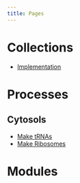 ```yaml
---
title: Pages
---
```


# Collections

- [Implementation](./collections/instance-template/instance.md)


# Processes

## Cytosols

- [Make tRNAs](./processes/make-trna/process.md)
- [Make Ribosomes](./processes/make-ribosomes/process.md)

# Modules